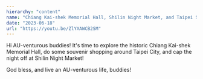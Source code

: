 ```yaml
---
hierarchy: "content"
name: "Chiang Kai-shek Memorial Hall, Shilin Night Market, and Taipei Souvenirs"
date: "2023-06-18"
url: "https://youtu.be/ZlYXAWCB2SM"
---
```


Hi AU-venturous buddies! It's time to explore the historic Chiang Kai-shek Memorial Hall, do some souvenir shopping around Taipei City, and cap the night off at Shilin Night Market!

God bless, and live an AU-venturous life, buddies!
